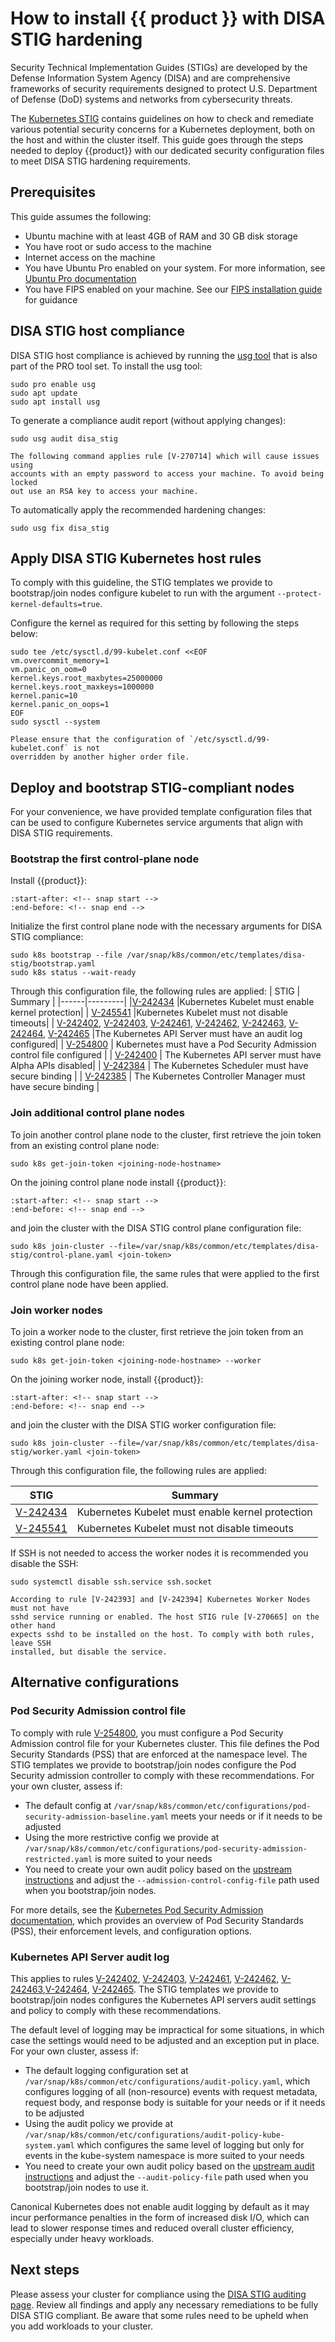 # How to install {{ product }} with DISA STIG hardening

Security Technical Implementation Guides (STIGs) are developed by the Defense
Information System Agency (DISA) and are comprehensive frameworks of security
requirements designed to protect U.S. Department of Defense (DoD) systems and
networks from cybersecurity threats.

The [Kubernetes STIG] contains guidelines on how to check and remediate various
potential security concerns for a Kubernetes deployment, both on the host and
within the cluster itself. This guide goes through the steps needed to deploy
{{product}} with our dedicated security configuration files to meet DISA STIG
hardening requirements.

## Prerequisites

This guide assumes the following:

- Ubuntu machine with at least 4GB of RAM and 30 GB disk storage
- You have root or sudo access to the machine
- Internet access on the machine
- You have Ubuntu Pro enabled on your system. For more information, see
  [Ubuntu Pro documentation]
- You have FIPS enabled on your machine. See our [FIPS installation guide] for
guidance

## DISA STIG host compliance

DISA STIG host compliance is achieved by running the [usg tool] that is also
part of the PRO tool set. To install the usg tool:

```
sudo pro enable usg
sudo apt update
sudo apt install usg
```

To generate a compliance audit report (without applying changes):

```
sudo usg audit disa_stig
```

```{warning}
The following command applies rule [V-270714] which will cause issues using
accounts with an empty password to access your machine. To avoid being locked
out use an RSA key to access your machine.
```

To automatically apply the recommended hardening changes:

```
sudo usg fix disa_stig
```

## Apply DISA STIG Kubernetes host rules

To comply with this guideline, the STIG templates we provide to bootstrap/join
nodes configure kubelet to run with the argument
`--protect-kernel-defaults=true`.

Configure the kernel as required for this setting by following the steps below:

```
sudo tee /etc/sysctl.d/99-kubelet.conf <<EOF
vm.overcommit_memory=1
vm.panic_on_oom=0
kernel.keys.root_maxbytes=25000000
kernel.keys.root_maxkeys=1000000
kernel.panic=10
kernel.panic_on_oops=1
EOF
sudo sysctl --system
```

```{note}
Please ensure that the configuration of `/etc/sysctl.d/99-kubelet.conf` is not
overridden by another higher order file.
```

## Deploy and bootstrap STIG-compliant nodes

For your convenience, we have provided template configuration files that can be
used to configure Kubernetes service arguments that align with DISA STIG
requirements.

### Bootstrap the first control-plane node

Install {{product}}:

```{literalinclude} ../../../_parts/install.md
:start-after: <!-- snap start -->
:end-before: <!-- snap end -->
```

Initialize the first control plane node with the necessary arguments for
DISA STIG compliance:

```
sudo k8s bootstrap --file /var/snap/k8s/common/etc/templates/disa-stig/bootstrap.yaml
sudo k8s status --wait-ready
```

Through this configuration file, the following rules are applied:
| STIG | Summary |
|------|---------|
|[V-242434] |Kubernetes Kubelet must enable kernel protection|
| [V-245541] |Kubernetes Kubelet must not disable timeouts|
| [V-242402], [V-242403], [V-242461], [V-242462], [V-242463], [V-242464], [V-242465] |The Kubernetes API Server must have an audit log configured|
| [V-254800] | Kubernetes must have a Pod Security Admission control file configured |
| [V-242400] | The Kubernetes API server must have Alpha APIs disabled|
| [V-242384] | The Kubernetes Scheduler must have secure binding |
| [V-242385] | The Kubernetes Controller Manager must have secure binding |

### Join additional control plane nodes

To join another control plane node to the cluster, first retrieve the join token
from an existing control plane node:

```
sudo k8s get-join-token <joining-node-hostname>
```

On the joining control plane node install {{product}}:

```{literalinclude} ../../../_parts/install.md
:start-after: <!-- snap start -->
:end-before: <!-- snap end -->
```

and join the cluster with the DISA STIG control plane configuration file:

```
sudo k8s join-cluster --file=/var/snap/k8s/common/etc/templates/disa-stig/control-plane.yaml <join-token>
```

Through this configuration file, the same rules that were applied to the first
control plane node have been applied.

### Join worker nodes

To join a worker node to the cluster, first retrieve the join token from an
existing control plane node:

```
sudo k8s get-join-token <joining-node-hostname> --worker
```

On the joining worker node, install {{product}}:

```{literalinclude} ../../../_parts/install.md
:start-after: <!-- snap start -->
:end-before: <!-- snap end -->
```

and join the cluster with the DISA STIG worker configuration file:

```
sudo k8s join-cluster --file=/var/snap/k8s/common/etc/templates/disa-stig/worker.yaml <join-token>
```

Through this configuration file, the following rules are applied:

| STIG | Summary |
|------|---------|
| [V-242434]| Kubernetes Kubelet must enable kernel protection |
| [V-245541]| Kubernetes Kubelet must not disable timeouts |

If SSH is not needed to access the worker nodes it is recommended you disable
the SSH:

```
sudo systemctl disable ssh.service ssh.socket
```

```{note}
According to rule [V-242393] and [V-242394] Kubernetes Worker Nodes must not have
sshd service running or enabled. The host STIG rule [V-270665] on the other hand
expects sshd to be installed on the host. To comply with both rules, leave SSH
installed, but disable the service.
```

## Alternative configurations

### Pod Security Admission control file

To comply with rule [V-254800], you must configure a Pod Security Admission
control file for your Kubernetes cluster. This file defines the Pod Security
Standards (PSS) that are enforced at the namespace level. The STIG templates we
provide to bootstrap/join nodes configure the Pod Security admission controller
to comply with these recommendations. For your own cluster, assess if:

- The default config at
`/var/snap/k8s/common/etc/configurations/pod-security-admission-baseline.yaml`
meets your needs or if it needs to be adjusted
- Using the more restrictive config we provide at
`/var/snap/k8s/common/etc/configurations/pod-security-admission-restricted.yaml`
is more suited to your needs
- You need to create your own audit policy based on the
[upstream instructions] and adjust the `--admission-control-config-file` path
used when you bootstrap/join nodes.

For more details, see the [Kubernetes Pod Security Admission documentation],
which provides an overview of Pod Security Standards (PSS), their enforcement
levels, and configuration options.

### Kubernetes API Server audit log

This applies to rules [V-242402], [V-242403], [V-242461], [V-242462],
[V-242463],[V-242464], [V-242465]. The STIG templates we provide to
bootstrap/join nodes configures the Kubernetes
API servers audit settings and policy to comply with these recommendations.

The default level of logging may be impractical for some situations, in which
case the settings would need to be adjusted and an exception put in place. For
your own cluster, assess if:

- The default logging configuration set at
`/var/snap/k8s/common/etc/configurations/audit-policy.yaml`, which configures
logging of all (non-resource) events with request metadata, request body, and
response body is suitable for your needs or if it needs to be adjusted
- Using the audit policy we provide at
`/var/snap/k8s/common/etc/configurations/audit-policy-kube-system.yaml` which
configures the same level of logging but only for events in the kube-system
namespace is more suited to your needs
- You need to create your own audit policy based on the
[upstream audit instructions] and adjust the `--audit-policy-file` path used
when you bootstrap/join nodes to use it.

Canonical Kubernetes does not enable audit logging by default as it may incur
performance penalties in the form of increased disk I/O, which can lead to
slower response times and reduced overall cluster efficiency, especially under
heavy workloads.

## Next steps

Please assess your cluster for compliance using the [DISA STIG auditing page].
Review all findings and apply any necessary remediations to be fully DISA STIG
compliant. Be aware that some rules need to be upheld when you add workloads
to your cluster.

<!-- Links -->
[FIPS installation guide]: fips.md
[Kubernetes STIG]: https://www.stigviewer.com/stig/kubernetes/
[DISA STIG auditing page]: snap/reference/disa-stig-audit.md
[usg tool]: https://documentation.ubuntu.com/security/docs/compliance/usg/
[Ubuntu Pro documentation]: https://documentation.ubuntu.com/pro/start-here/#start-here
[Kubernetes Pod Security Admission documentation]: https://kubernetes.io/docs/concepts/security/pod-security-admission/
[upstream instructions]: https://kubernetes.io/docs/tasks/configure-pod-container/enforce-standards-admission-controller/
[upstream audit instructions]: https://kubernetes.io/docs/tasks/debug/debug-cluster/audit/
[V-270714]: https://stigviewer.com/stigs/canonical_ubuntu_24.04_lts/2025-02-18/finding/V-270714
[V-270665]: https://stigviewer.com/stigs/canonical_ubuntu_24.04_lts/2025-02-18/finding/V-270665
[V-242403]: https://stigviewer.com/stigs/kubernetes/2025-02-20/finding/V-242403
[V-242434]: https://stigviewer.com/stigs/kubernetes/2025-02-20/finding/V-242434
[V-245541]: https://stigviewer.com/stigs/kubernetes/2025-02-20/finding/V-245541
[V-254800]: https://stigviewer.com/stigs/kubernetes/2025-02-20/finding/V-254800
[V-242402]: https://stigviewer.com/stigs/kubernetes/2025-02-20/finding/V-242402
[V-242461]: https://stigviewer.com/stigs/kubernetes/2025-02-20/finding/V-242461
[V-242462]: https://stigviewer.com/stigs/kubernetes/2025-02-20/finding/V-242462
[V-242463]: https://stigviewer.com/stigs/kubernetes/2025-02-20/finding/V-242463
[V-242464]: https://stigviewer.com/stigs/kubernetes/2025-02-20/finding/V-242464
[V-242465]: https://stigviewer.com/stigs/kubernetes/2025-02-20/finding/V-242465
[V-242400]: https://stigviewer.com/stigs/kubernetes/2025-02-20/finding/V-242400
[V-242384]: https://stigviewer.com/stigs/kubernetes/2025-02-20/finding/V-242384
[V-242385]: https://stigviewer.com/stigs/kubernetes/2025-02-20/finding/V-242385
[V-242393]: https://stigviewer.com/stigs/kubernetes/2025-02-20/finding/V-242393
[V-242394]: https://stigviewer.com/stigs/kubernetes/2025-02-20/finding/V-242394
